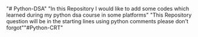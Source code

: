 "# Python-DSA" 
"In this Repository I would like to add some codes which learned during my python dsa course in some platforms"
"This Repository question will be in the starting lines using python comments please don't forgot""#Python-CRT" 
